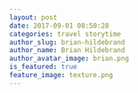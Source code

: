 ```yaml
---
layout: post
date: 2017-09-01 08:50:28
categories: travel storytime
author_slug: brian-hildebrand
author_name: Brian Hildebrand
author_avatar_image: brian.png
is_featured: true
feature_image: texture.png
---
```

